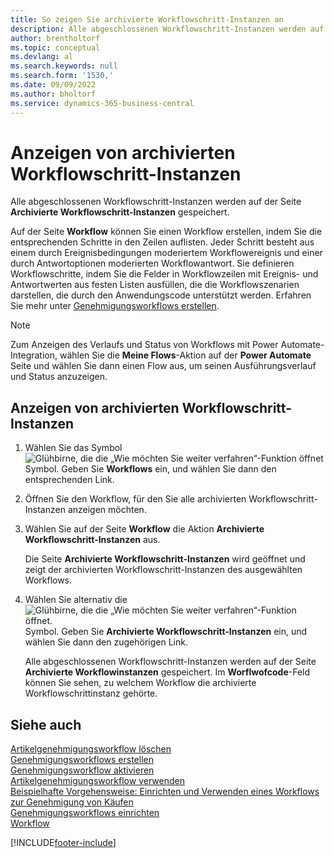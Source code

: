 ```yaml
---
title: So zeigen Sie archivierte Workflowschritt-Instanzen an
description: Alle abgeschlossenen Workflowschritt-Instanzen werden auf der Seite „Archivierte Workflowinstanzen“gespeichert. Jeder Schritt besteht aus einem Workflow-Ereignis und einer Workflow-Antwort.
author: brentholtorf
ms.topic: conceptual
ms.devlang: al
ms.search.keywords: null
ms.search.form: '1530,'
ms.date: 09/09/2022
ms.author: bholtorf
ms.service: dynamics-365-business-central
---
```

# <a name="view-archived-workflow-step-instances"></a>Anzeigen von archivierten Workflowschritt-Instanzen

Alle abgeschlossenen Workflowschritt-Instanzen werden auf der Seite **Archivierte Workflowschritt-Instanzen** gespeichert.  

Auf der Seite **Workflow** können Sie einen Workflow erstellen, indem Sie die entsprechenden Schritte in den Zeilen auflisten. Jeder Schritt besteht aus einem durch Ereignisbedingungen moderiertem Workflowereignis und einer durch Antwortoptionen moderierten Workflowantwort. Sie definieren Workflowschritte, indem Sie die Felder in Workflowzeilen mit Ereignis- und Antwortwerten aus festen Listen ausfüllen, die die Workflowszenarien darstellen, die durch den Anwendungscode unterstützt werden. Erfahren Sie mehr unter [Genehmigungsworkflows erstellen](across-how-to-create-workflows.md).  

> [!NOTE]
> Zum Anzeigen des Verlaufs und Status von Workflows mit Power Automate-Integration, wählen Sie die **Meine Flows**-Aktion auf der **Power Automate** Seite und wählen Sie dann einen Flow aus, um seinen Ausführungsverlauf und Status anzuzeigen.

## <a name="to-view-archived-workflow-step-instances"></a>Anzeigen von archivierten Workflowschritt-Instanzen

1. Wählen Sie das Symbol ![Glühbirne, die die „Wie möchten Sie weiter verfahren“-Funktion öffnet](media/ui-search/search_small.png "Wie möchten Sie weiter verfahren?") Symbol. Geben Sie **Workflows** ein, und wählen Sie dann den entsprechenden Link.  
2. Öffnen Sie den Workflow, für den Sie alle archivierten Workflowschritt-Instanzen anzeigen möchten.  
3. Wählen Sie auf der Seite **Workflow** die Aktion **Archivierte Workflowschritt-Instanzen** aus.  

   Die Seite **Archivierte Workflowschritt-Instanzen** wird geöffnet und zeigt der archivierten Workflowschritt-Instanzen des ausgewählten Workflows.  
4. Wählen Sie alternativ die ![Glühbirne, die die „Wie möchten Sie weiter verfahren“-Funktion öffnet.](media/ui-search/search_small.png "Wie möchten Sie weiter verfahren?") Symbol. Geben Sie **Archivierte Workflowschritt-Instanzen** ein, und wählen Sie dann den zugehörigen Link.  

   Alle abgeschlossenen Workflowschritt-Instanzen werden auf der Seite **Archivierte Workflowinstanzen** gespeichert. Im **Worflwofcode**-Feld können Sie sehen, zu welchem Workflow die archivierte Workflowschrittinstanz gehörte.  

## <a name="see-also"></a>Siehe auch

[Artikelgenehmigungsworkflow löschen](across-how-to-delete-workflows.md)  
[Genehmigungsworkflows erstellen](across-how-to-create-workflows.md)  
[Genehmigungsworkflow aktivieren](across-how-to-enable-workflows.md)  
[Artikelgenehmigungsworkflow verwenden](across-use-workflows.md)  
[Beispielhafte Vorgehensweise: Einrichten und Verwenden eines Workflows zur Genehmigung von Käufen](walkthrough-setting-up-and-using-a-purchase-approval-workflow.md)  
[Genehmigungsworkflows einrichten](across-set-up-workflows.md)  
[Workflow](across-workflow.md)

[!INCLUDE[footer-include](includes/footer-banner.md)]
